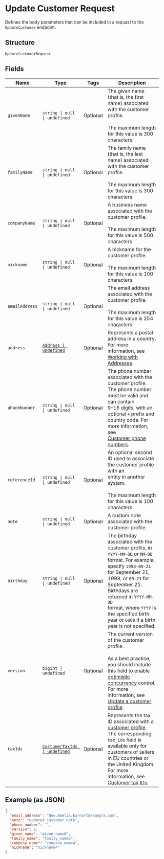 
# Update Customer Request

Defines the body parameters that can be included in a request to the
`UpdateCustomer` endpoint.

## Structure

`UpdateCustomerRequest`

## Fields

| Name | Type | Tags | Description |
|  --- | --- | --- | --- |
| `givenName` | `string \| null \| undefined` | Optional | The given name (that is, the first name) associated with the customer profile.<br/><br/>The maximum length for this value is 300 characters. |
| `familyName` | `string \| null \| undefined` | Optional | The family name (that is, the last name) associated with the customer profile.<br/><br/>The maximum length for this value is 300 characters. |
| `companyName` | `string \| null \| undefined` | Optional | A business name associated with the customer profile.<br/><br/>The maximum length for this value is 500 characters. |
| `nickname` | `string \| null \| undefined` | Optional | A nickname for the customer profile.<br/><br/>The maximum length for this value is 100 characters. |
| `emailAddress` | `string \| null \| undefined` | Optional | The email address associated with the customer profile.<br/><br/>The maximum length for this value is 254 characters. |
| `address` | [`Address \| undefined`](../models/address.md) | Optional | Represents a postal address in a country.<br/>For more information, see [Working with Addresses](https://developer.squareup.com/docs/build-basics/working-with-addresses). |
| `phoneNumber` | `string \| null \| undefined` | Optional | The phone number associated with the customer profile. The phone number must be valid and can contain<br/>9–16 digits, with an optional `+` prefix and country code. For more information, see<br/>[Customer phone numbers](https://developer.squareup.com/docs/customers-api/use-the-api/keep-records#phone-number). |
| `referenceId` | `string \| null \| undefined` | Optional | An optional second ID used to associate the customer profile with an<br/>entity in another system.<br/><br/>The maximum length for this value is 100 characters. |
| `note` | `string \| null \| undefined` | Optional | A custom note associated with the customer profile. |
| `birthday` | `string \| null \| undefined` | Optional | The birthday associated with the customer profile, in `YYYY-MM-DD` or `MM-DD` format. For example,<br/>specify `1998-09-21` for September 21, 1998, or `09-21` for September 21. Birthdays are returned in `YYYY-MM-DD`<br/>format, where `YYYY` is the specified birth year or `0000` if a birth year is not specified. |
| `version` | `bigint \| undefined` | Optional | The current version of the customer profile.<br/><br/>As a best practice, you should include this field to enable [optimistic concurrency](https://developer.squareup.com/docs/build-basics/common-api-patterns/optimistic-concurrency) control. For more information, see [Update a customer profile](https://developer.squareup.com/docs/customers-api/use-the-api/keep-records#update-a-customer-profile). |
| `taxIds` | [`CustomerTaxIds \| undefined`](../models/customer-tax-ids.md) | Optional | Represents the tax ID associated with a [customer profile](../models/customer.md). The corresponding `tax_ids` field is available only for customers of sellers in EU countries or the United Kingdom.<br/>For more information, see [Customer tax IDs](https://developer.squareup.com/docs/customers-api/what-it-does#customer-tax-ids). |

## Example (as JSON)

```json
{
  "email_address": "New.Amelia.Earhart@example.com",
  "note": "updated customer note",
  "phone_number": "",
  "version": 2,
  "given_name": "given_name0",
  "family_name": "family_name8",
  "company_name": "company_name4",
  "nickname": "nickname4"
}
```


